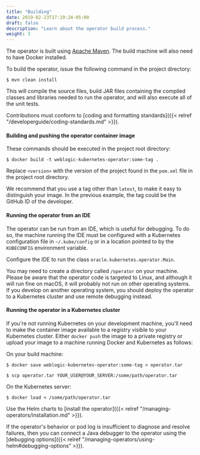 ```yaml
---
title: "Building"
date: 2019-02-23T17:19:24-05:00
draft: false
description: "Learn about the operator build process."
weight: 3
---
```


The operator is built using [Apache Maven](http://maven.apache.org).  The build machine will also need to have Docker installed.

To build the operator, issue the following command in the project directory:

```shell
$ mvn clean install
```

This will compile the source files, build JAR files containing the compiled classes and libraries needed to run the operator, and will also execute all of the unit tests.

Contributions must conform to [coding and formatting standards]({{< relref "/developerguide/coding-standards.md" >}}).

#### Building and pushing the operator container image

These commands should be executed in the project root directory:

```shell
$ docker build -t weblogic-kubernetes-operator:some-tag .
```

Replace `<version>` with the version of the project found in the `pom.xml` file in the project root directory.

We recommend that you use a tag other than `latest`, to make it easy to distinguish your image.  In the  previous example, the tag could be the GitHub ID of the developer.

#### Running the operator from an IDE

The operator can be run from an IDE, which is useful for debugging.  To do so, the machine running the IDE must be configured with a Kubernetes configuration file in `~/.kube/config` or in a location pointed to by the `KUBECONFIG` environment variable.

Configure the IDE to run the class `oracle.kubernetes.operator.Main`.

You may need to create a directory called `/operator` on your machine.  Please be aware that the operator code is targeted to Linux, and although it will run fine on macOS, it will probably not run on other operating systems.  If you develop on another operating system, you should deploy the operator to a Kubernetes cluster and use remote debugging instead.

#### Running the operator in a Kubernetes cluster

If you're not running Kubernetes on your development machine, you'll need to make the container image available to a registry visible to your Kubernetes cluster.  Either `docker push` the image to a private registry or upload your image to a machine running Docker and Kubernetes as follows:

On your build machine:
```shell
$ docker save weblogic-kubernetes-operator:some-tag > operator.tar
```
```shell
$ scp operator.tar YOUR_USER@YOUR_SERVER:/some/path/operator.tar
```

On the Kubernetes server:
```shell
$ docker load < /some/path/operator.tar
```

Use the Helm charts to [install the operator]({{< relref "/managing-operators/installation.md" >}}).

If the operator's behavior or pod log is insufficient to diagnose and resolve failures, then you can connect a Java debugger to the operator using the [debugging options]({{< relref "/managing-operators/using-helm#debugging-options" >}}).
